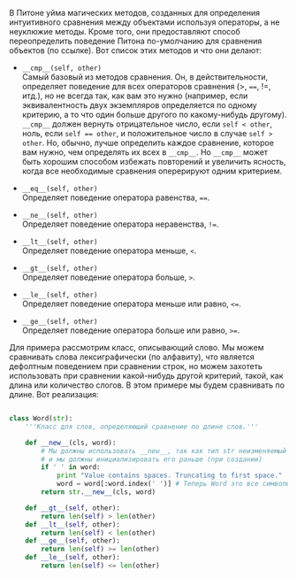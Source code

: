 
В Питоне уйма магических методов, созданных для определения интуитивного сравнения между объектами используя операторы, а не неуклюжие методы. Кроме того, они предоставляют способ переопределить поведение Питона по-умолчанию для сравнения объектов (по ссылке). Вот список этих методов и что они делают:  
  

- `__cmp__(self, other)`  
    Самый базовый из методов сравнения. Он, в действительности, определяет поведение для всех операторов сравнения (>, `==`, !=, итд.), но не всегда так, как вам это нужно (например, если эквивалентность двух экземпляров определяется по одному критерию, а то что один больше другого по какому-нибудь другому). `__cmp__` должен вернуть отрицательное число, если `self < other`, ноль, если `self == other`, и положительное число в случае `self > other`. Но, обычно, лучше определить каждое сравнение, которое вам нужно, чем определять их всех в `__cmp__`. Но `__cmp__` может быть хорошим способом избежать повторений и увеличить ясность, когда все необходимые сравнения оперерируют одним критерием.  
      
    
- `__eq__(self, other)`  
    Определяет поведение оператора равенства, `==`.  
      
    
- `__ne__(self, other)`  
    Определяет поведение оператора неравенства, `!=`.  
      
    
- `__lt__(self, other)`  
    Определяет поведение оператора меньше, `<`.  
      
    
- `__gt__(self, other)`  
    Определяет поведение оператора больше, `>`.  
      
    
- `__le__(self, other)`  
    Определяет поведение оператора меньше или равно, `<=`.  
      
    
- `__ge__(self, other)`  
    Определяет поведение оператора больше или равно, `>=`.  
      
    

  
Для примера расcмотрим класс, описывающий слово. Мы можем сравнивать слова лексиграфически (по алфавиту), что является дефолтным поведением при сравнении строк, но можем захотеть использовать при сравнении какой-нибудь другой критерий, такой, как длина или количество слогов. В этом примере мы будем сравнивать по длине. Вот реализация:

```python

class Word(str):
    '''Класс для слов, определяющий сравнение по длине слов.'''

    def __new__(cls, word):
        # Мы должны использовать __new__, так как тип str неизменяемый
        # и мы должны инициализировать его раньше (при создании)
        if ' ' in word:
            print "Value contains spaces. Truncating to first space."
            word = word[:word.index(' ')] # Теперь Word это все символы до первого пробела
        return str.__new__(cls, word)

    def __gt__(self, other):
        return len(self) > len(other)
    def __lt__(self, other):
        return len(self) < len(other)
    def __ge__(self, other):
        return len(self) >= len(other)
    def __le__(self, other):
        return len(self) <= len(other)

```